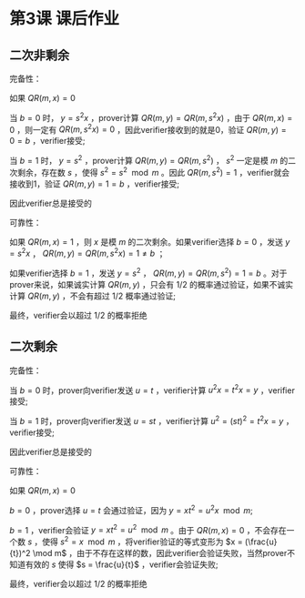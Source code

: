 # 第3课 课后作业

## 二次非剩余 


完备性：

如果 $QR(m, x) = 0$

当 $b=0$ 时， $y = s^2x$ ，prover计算 $QR(m,y) = QR(m,s^2x)$ ，由于 $QR(m,x) = 0$ ，则一定有 $QR(m,s^2x) = 0$ ，因此verifier接收到的就是0，验证 $QR(m,y) = 0 = b$ ，verifier接受;

当 $b=1$ 时， $y = s^2$ ，prover计算 $QR(m,y) = QR(m,s^2)$ ， $s^2$ 一定是模 $m$ 的二次剩余，存在数 $s$ ，使得 $s^2 = s^2 \mod m$ 。因此 $QR(m,s^2) = 1$ ，verifier就会接收到1，验证 $QR(m,y) = 1 = b$ ，verifier接受;

因此verifier总是接受的

可靠性：

如果 $QR(m,x) =1$ ，则 $x$ 是模 $m$ 的二次剩余。如果verifier选择 $b=0$ ，发送 $y = s^2x$ ， $QR(m,y) = QR(m,s^2x) = 1 \neq b$ ；

如果verifier选择 $b = 1$ ，发送 $y = s^2$ ， $QR(m,y) = QR(m,s^2) = 1 = b$ 。对于prover来说，如果诚实计算 $QR(m,y)$ ，只会有 $1/2$ 的概率通过验证，如果不诚实计算 $QR(m,y)$ ，不会有超过 $1/2$ 概率通过验证;

最终，verifier会以超过 $1/2$ 的概率拒绝

## 二次剩余

完备性：

当 $b = 0$ 时，prover向verifier发送 $u=t$ ，verifier计算 $u^2x = t^2x = y$ ，verifier接受;

当 $b = 1$ 时，prover向verifier发送 $u = st$ ，verifier计算 $u^2 = (st)^2 = t^2x = y$ ，verifier接受;

因此verifier总是接受的

可靠性：

如果 $QR(m,x) = 0$

$b = 0$ ，prover选择 $u=t$ 会通过验证，因为 $y=xt^2 = u^2x \mod m$;

$b = 1$ ，verifier会验证 $y = xt^2 = u^2 \mod m$ 。由于 $QR(m,x)=0$ ，不会存在一个数 $s$ ，使得 $s^2 = x \mod m$ ，将verifier验证的等式变形为 $x = (\frac{u}{t})^2 \mod m$ ，由于不存在这样的数，因此verifier会验证失败，当然prover不知道有效的 $s$ 使得 $s = \frac{u}{t}$ ，verifier会验证失败;

最终，verifier会以超过 $1/2$ 的概率拒绝
